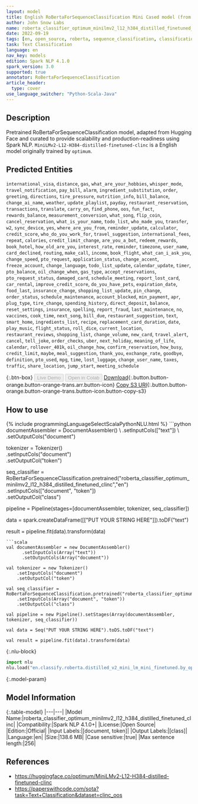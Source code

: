 ```yaml
---
layout: model
title: English RoBertaForSequenceClassification Mini Cased model (from optimum)
author: John Snow Labs
name: roberta_classifier_optimum_minilmv2_l12_h384_distilled_finetuned_clinc
date: 2022-09-19
tags: [en, open_source, roberta, sequence_classification, classification]
task: Text Classification
language: en
nav_key: models
edition: Spark NLP 4.1.0
spark_version: 3.0
supported: true
annotator: RoBertaForSequenceClassification
article_header:
  type: cover
use_language_switcher: "Python-Scala-Java"
---
```


## Description

Pretrained RoBertaForSequenceClassification model, adapted from Hugging Face and curated to provide scalability and production-readiness using Spark NLP. `MiniLMv2-L12-H384-distilled-finetuned-clinc` is a English model originally trained by `optimum`.

## Predicted Entities

`international_visa`, `distance`, `gas`, `what_are_your_hobbies`, `whisper_mode`, `travel_notification`, `pay_bill`, `alarm`, `ingredient_substitution`, `order`, `greeting`, `directions`, `tire_pressure`, `nutrition_info`, `bill_balance`, `change_ai_name`, `weather`, `update_playlist`, `payday`, `restaurant_reservation`, `transactions`, `translate`, `carry_on`, `find_phone`, `oos`, `fun_fact`, `rewards_balance`, `measurement_conversion`, `what_song`, `flip_coin`, `cancel_reservation`, `what_is_your_name`, `todo_list`, `who_made_you`, `transfer`, `w2`, `sync_device`, `yes`, `where_are_you_from`, `reminder_update`, `calculator`, `credit_score`, `who_do_you_work_for`, `travel_suggestion`, `international_fees`, `repeat`, `calories`, `credit_limit_change`, `are_you_a_bot`, `redeem_rewards`, `book_hotel`, `how_old_are_you`, `interest_rate`, `reminder`, `timezone`, `user_name`, `card_declined`, `routing`, `make_call`, `income`, `book_flight`, `what_can_i_ask_you`, `change_speed`, `pto_request`, `application_status`, `change_accent`, `freeze_account`, `change_language`, `todo_list_update`, `calendar_update`, `timer`, `pto_balance`, `oil_change_when`, `gas_type`, `accept_reservations`, `pto_request_status`, `damaged_card`, `schedule_meeting`, `report_lost_card`, `car_rental`, `improve_credit_score`, `do_you_have_pets`, `expiration_date`, `food_last`, `insurance_change`, `shopping_list_update`, `pin_change`, `order_status`, `schedule_maintenance`, `account_blocked`, `min_payment`, `apr`, `plug_type`, `tire_change`, `spending_history`, `direct_deposit`, `balance`, `reset_settings`, `insurance`, `spelling`, `report_fraud`, `last_maintenance`, `no`, `vaccines`, `cook_time`, `next_song`, `bill_due`, `restaurant_suggestion`, `text`, `smart_home`, `ingredients_list`, `recipe`, `replacement_card_duration`, `date`, `play_music`, `flight_status`, `roll_dice`, `current_location`, `restaurant_reviews`, `shopping_list`, `change_volume`, `new_card`, `travel_alert`, `cancel`, `tell_joke`, `order_checks`, `uber`, `next_holiday`, `meaning_of_life`, `calendar`, `rollover_401k`, `oil_change_how`, `confirm_reservation`, `how_busy`, `credit_limit`, `maybe`, `meal_suggestion`, `thank_you`, `exchange_rate`, `goodbye`, `definition`, `pto_used`, `mpg`, `time`, `lost_luggage`, `change_user_name`, `taxes`, `traffic`, `share_location`, `jump_start`, `meeting_schedule`

{:.btn-box}
<button class="button button-orange" disabled>Live Demo</button>
<button class="button button-orange" disabled>Open in Colab</button>
[Download](https://s3.amazonaws.com/auxdata.johnsnowlabs.com/public/models/roberta_classifier_optimum_minilmv2_l12_h384_distilled_finetuned_clinc_en_4.1.0_3.0_1663603793510.zip){:.button.button-orange.button-orange-trans.arr.button-icon}
[Copy S3 URI](s3://auxdata.johnsnowlabs.com/public/models/roberta_classifier_optimum_minilmv2_l12_h384_distilled_finetuned_clinc_en_4.1.0_3.0_1663603793510.zip){:.button.button-orange.button-orange-trans.button-icon.button-copy-s3}

## How to use



<div class="tabs-box" markdown="1">
{% include programmingLanguageSelectScalaPythonNLU.html %}
```python
documentAssembler = DocumentAssembler() \
    .setInputCols(["text"]) \
    .setOutputCols("document")

tokenizer = Tokenizer() \
    .setInputCols("document") \
    .setOutputCol("token")

seq_classifier = RoBertaForSequenceClassification.pretrained("roberta_classifier_optimum_minilmv2_l12_h384_distilled_finetuned_clinc","en") \
    .setInputCols(["document", "token"]) \
    .setOutputCol("class")
    
pipeline = Pipeline(stages=[documentAssembler, tokenizer, seq_classifier])

data = spark.createDataFrame([["PUT YOUR STRING HERE"]]).toDF("text")

result = pipeline.fit(data).transform(data)
```
```scala
val documentAssembler = new DocumentAssembler() 
      .setInputCols(Array("text")) 
      .setOutputCols(Array("document"))
      
val tokenizer = new Tokenizer()
    .setInputCols("document")
    .setOutputCol("token")
 
val seq_classifier = RoBertaForSequenceClassification.pretrained("roberta_classifier_optimum_minilmv2_l12_h384_distilled_finetuned_clinc","en") 
    .setInputCols(Array("document", "token"))
    .setOutputCol("class")
   
val pipeline = new Pipeline().setStages(Array(documentAssembler, tokenizer, seq_classifier))

val data = Seq("PUT YOUR STRING HERE").toDS.toDF("text")

val result = pipeline.fit(data).transform(data)
```


{:.nlu-block}
```python
import nlu
nlu.load("en.classify.roberta.distilled_v2_mini_lm_mini_finetuned.by_optimum").predict("""PUT YOUR STRING HERE""")
```

</div>

{:.model-param}
## Model Information

{:.table-model}
|---|---|
|Model Name:|roberta_classifier_optimum_minilmv2_l12_h384_distilled_finetuned_clinc|
|Compatibility:|Spark NLP 4.1.0+|
|License:|Open Source|
|Edition:|Official|
|Input Labels:|[document, token]|
|Output Labels:|[class]|
|Language:|en|
|Size:|138.6 MB|
|Case sensitive:|true|
|Max sentence length:|256|

## References

- https://huggingface.co/optimum/MiniLMv2-L12-H384-distilled-finetuned-clinc
- https://paperswithcode.com/sota?task=Text+Classification&dataset=clinc_oos